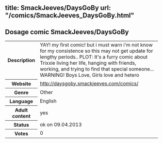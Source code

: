 title: SmackJeeves/DaysGoBy
url: "/comics/SmackJeeves_DaysGoBy.html"
---
Dosage comic SmackJeeves/DaysGoBy
-----------------------------------------

<table class="comicinfo">
<tr>
<th>Description</th><td>YAY! my first comic! but i must warn i'm not know for my consistence so this may not get update for lengthy periods.. PLOT: It's a furry comic about Trixxie living her life, hanging with friends, working, and trying to find that special someone... WARNING! Boys Love, Girls love and hetero</td>
</tr>
<tr>
<th>Website</th><td><a href="http://daysgoby.smackjeeves.com/comics/">http://daysgoby.smackjeeves.com/comics/</a></td>
</tr>
<tr>
<th>Genre</th><td>Other</td>
</tr>
<tr>
<th>Language</th><td>English</td>
</tr>
<tr>
<th>Adult content</th><td>yes</td>
</tr>
<tr>
<th>Status</th><td>ok on 09.04.2013</td>
</tr>
<tr>
<th>Votes</th><td>0</div></td>
</tr>
</table>
